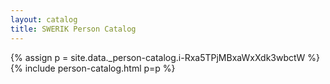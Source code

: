 ```yaml
---
layout: catalog
title: SWERIK Person Catalog
---
```

{% assign p = site.data._person-catalog.i-Rxa5TPjMBxaWxXdk3wbctW %}
{% include person-catalog.html p=p %}

